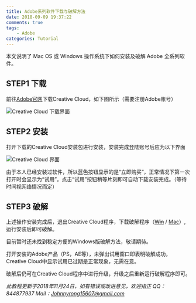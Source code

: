 ```yaml
---
title: Adobe系列软件下载与破解方法
date: 2018-09-09 19:37:22
comments: true
tags: 
	- Adobe
categories: Tutorial
---
```

本文说明了 Mac OS 或 Windows 操作系统下如何安装及破解 Adobe 全系列软件。
<!--more-->
## STEP1  下载

前往[Adobe官网](http://www.adobe.com/cn/downloads.html)下载Creative Cloud，如下图所示（需要注册Adobe账号）

![Creative Cloud 下载界面](images/CC.png)

## STEP2  安装

打开下载的Creative Cloud安装包进行安装，安装完成登陆账号后应为以下界面

![Creative Cloud 界面](images/Download.png)

由于本人已经安装过软件，所以蓝色按钮显示的是“立即购买”，正常情况下第一次打开时会显示为“试用”。点击“试用”按钮稍等片刻即可自动下载安装完成。（等待时间视网络情况而定）

## STEP3  破解

上述操作安装完成后，退出Creative Cloud程序，下载破解程序（[~~Win~~](https://github.com/rongtianjie/rongtianjie.github.io/releases/download/patching/Adobe.CC2018.Anticloud.r3.exe) / [Mac](https://github.com/rongtianjie/rongtianjie.github.io/releases/download/zii/Adobe.Zii.Ae-Ai-Ic-Id-Me-Pl-Pr-Ps.app.zip)）,运行安装后即可破解。

目前暂时还未找到稳定方便的Windows版破解方法，敬请期待。

打开安装的Adobe产品（PS，AE等），未弹出试用窗口即表明破解成功，Creative Cloud中显示试用已过期是正常现象，无需在意。

破解后仍可在Creative Cloud程序中进行升级，升级之后重新运行破解程序即可。

*此教程更新于2018年11月24日，如有错误或改进意见，欢迎指正*
*QQ：844877937*
*Mail：Johnnyrong15607@gmail.com*




